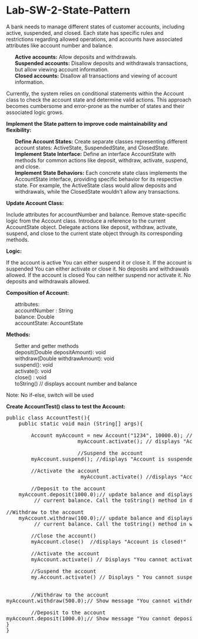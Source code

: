# Lab-SW-2-State-Pattern

<p>A bank needs to manage different states of customer accounts, including active, suspended, and closed. Each state has specific rules and restrictions regarding allowed operations, and accounts have associated attributes like account number and balance.</p>
<ul>
<b>Active accounts:</b> Allow deposits and withdrawals.<br>
<b>Suspended accounts:</b> Disallow deposits and withdrawals transactions, but allow viewing account information.<br>
<b>Closed accounts:</b> Disallow all transactions and viewing of account information.<br>
</ul>

Currently, the system relies on conditional statements within the Account class to check the account state and determine valid actions. This approach becomes cumbersome and error-prone as the number of states and their associated logic grows.

<b>Implement the State pattern to improve code maintainability and flexibility:</b>
<uL>
<b>Define Account States:</b> Create separate classes representing different account states: ActiveState, SuspendedState, and ClosedState.<br>
<b>Implement State Interface:</b> Define an interface AccountState with methods for common actions like deposit, withdraw, activate, suspend, and close.<br>
<b>Implement State Behaviors:</b> Each concrete state class implements the AccountState interface, providing specific behavior for its respective state. For example, the ActiveState class would allow deposits and withdrawals, while the ClosedState wouldn't allow any transactions.<br>
</ul>
<b>Update Account Class:</b>

Include attributes for accountNumber and balance.
Remove state-specific logic from the Account class.
Introduce a reference to the current AccountState object.
Delegate actions like deposit, withdraw, activate, suspend, and close to the current state object through its corresponding methods.
 
<b>Logic:</b>

If the account is active
    You can either suspend it or close it.
If the account is suspended
    You can either activate or close it.
     No deposits and withdrawals allowed.
If the account is closed
     You can neither suspend nor activate it.
      No deposits and withdrawals allowed.


<b>Composition of Account:</b>
<uL>
attributes:<br>
accountNumber : String<br>
balance:  Double<br>
accountState:  AccountState<br>
</ul>
<b>Methods:</b>
<ul>
Setter and getter methods<br>
deposit(Double depositAmount): void<br>
withdraw(Double withdrawAmount): void<br>
suspend(): void<br>
activate(): void<br>
close() : void<br>
toString()   // displays account number and balance
</ul>
Note:  No if-else, switch will be used

<b>Create AccountTest() class to test the Account:</b>
<pre>
public class AccountTest(){
	public static void main (String[] args){

		Account myAccount = new Account("1234", 10000.0); //set acct to active state
                       myAccount.activate(); // displays "Account is already activated!"

                       //Suspend the account
		myAccount.suspend(); //displays "Account is suspended!"

		//Activate the account
                        myAccount.activate() //displays "Account is activated!"
		
		//Deposit to the account
	myAccount.deposit(1000.0);// update balance and displays account number and
         // current balance. Call the toString() method in deposit().    	                                

//Withdraw to the account
	myAccount.withdraw(100.0);// update balance and displays account number and
         // current balance. Call the toString() method in withdraw().    	                                

		//Close the account()
		myAccount.close()  //displays "Account is closed!"

		//Activate the account
		myAccount.activate() // Displays "You cannot activate a closed account!"	

		//Suspend the account
		my.Account.activate() // Displays " You cannot suspend a closed account!"


		//Withdraw to the account
myAccount.withdraw(500.0);// Show message "You cannot withdraw on a closed                   account!". Call the toString() to show current balance and account number.

		//Deposit to the account
myAccount.deposit(1000.0);// Show message "You cannot deposit on closed                  //account!". Call the toString() to show current balance and account number.
}
}
</pre>